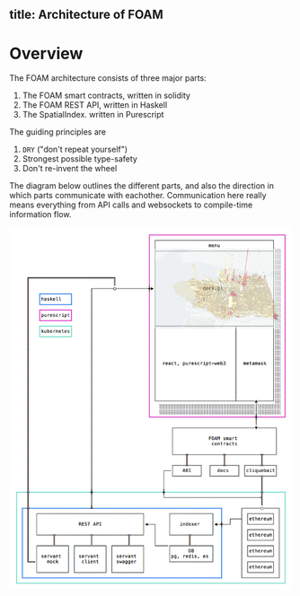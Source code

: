 title: Architecture of FOAM 
---

# Overview

The FOAM architecture consists of three major parts:

1. The FOAM smart contracts, written in solidity
2. The FOAM REST API, written in Haskell
3. The SpatialIndex. written in Purescript

The guiding principles are
1. `DRY` ("don't repeat yourself")
2. Strongest possible type-safety
3. Don't re-invent the wheel


The diagram below outlines the different parts, and also the direction in which parts communicate with eachother. Communication here really means everything from API calls and websockets to compile-time information flow.


<img src="../images/foam.architecture_0.4.png" width="700">
